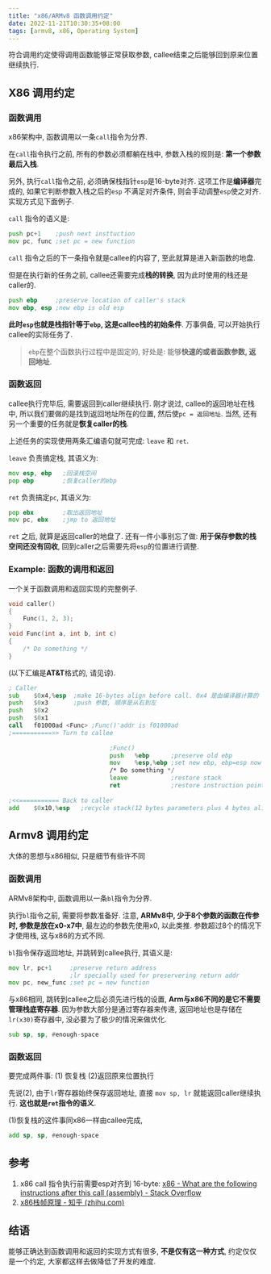 ```yaml
---
title: "x86/ARMv8 函数调用约定"
date: 2022-11-21T10:30:35+08:00
tags: [armv8, x86, Operating System]
---
```


符合调用约定使得调用函数能够正常获取参数, callee结束之后能够回到原来位置继续执行.

## X86 调用约定

### 函数调用

x86架构中, 函数调用以一条`call`指令为分界.

在`call`指令执行之前, 所有的参数必须都躺在栈中, 参数入栈的规则是: **第一个参数最后入栈**. 

另外, 执行`call`指令之前, 必须确保栈指针`esp`是16-byte对齐. 这项工作是**编译器**完成的, 如果它判断参数入栈之后的`esp` 不满足对齐条件, 则会手动调整`esp`使之对齐. 实现方式见下面例子.

`call` 指令的语义是:

```asm
push pc+1    ;push next insttuction
mov pc, func ;set pc = new function
```

`call` 指令之后的下一条指令就是callee的内容了, 至此就算是进入新函数的地盘. 

但是在执行新的任务之前,  callee还需要完成**栈的转换**, 因为此时使用的栈还是caller的. 

```asm
push ebp     ;preserve location of caller's stack
mov ebp, esp ;new ebp is old esp
```

**此时`esp`也就是栈指针等于`ebp`, 这是callee栈的初始条件**. 万事俱备, 可以开始执行callee的实际任务了.

> `ebp`在整个函数执行过程中是固定的, 好处是: 能够**快速的或者函数参数, 返回地址**.

### 函数返回

callee执行完毕后, 需要返回到caller继续执行. 刚才说过, callee的返回地址在栈中, 所以我们要做的是找到返回地址所在的位置, 然后使`pc = 返回地址`. 当然, 还有另一个重要的任务就是**恢复caller的栈**.

上述任务的实现使用两条汇编语句就可完成: `leave` 和 `ret`.

`leave` 负责搞定栈, 其语义为:

```asm
mov esp, ebp   ;回滚栈空间
pop ebp        ;恢复caller的ebp
```

`ret` 负责搞定`pc`, 其语义为:

```asm 
pop ebx        ;取出返回地址
mov pc, ebx    ;jmp to 返回地址
```

`ret` 之后, 就算是返回caller的地盘了. 还有一件小事别忘了做: **用于保存参数的栈空间还没有回收**, 回到caller之后需要先将`esp`的位置进行调整. 

### Example: 函数的调用和返回

一个关于函数调用和返回实现的完整例子.

```c
void caller()
{
    Func(1, 2, 3);
}
void Func(int a, int b, int c)
{
    /* Do something */
}
```

(以下汇编是**AT&T**格式的, 请见谅).

```asm
; Caller
sub    $0x4,%esp  ;make 16-bytes align before call. 0x4 是由编译器计算的
push   $0x3       ;push 参数, 顺序是从右到左
push   $0x2
push   $0x1
call   f01000ad <Func> ;Func()'addr is f01000ad
;===========>> Turn to callee
                            
                            ;Func()
                            push   %ebp      ;preserve old ebp
                            mov    %esp,%ebp ;set new ebp, ebp=esp now
                            /* Do something */
                            leave            ;restore stack
                            ret              ;restore instruction point
                            
;<<=========== Back to caller 
add    $0x10,%esp   ;recycle stack(12 bytes parameters plus 4 bytes alignment)
```

## Armv8 调用约定

大体的思想与x86相似, 只是细节有些许不同

### 函数调用

ARMv8架构中, 函数调用以一条`bl`指令为分界.

执行`bl`指令之前, 需要将参数准备好. 注意, **ARMv8中, 少于8个参数的函数在传参时, 参数是放在x0-x7中**,  最左边的参数先使用x0, 以此类推. 参数超过8个的情况下才使用栈,  这与x86的方式不同.

`bl`指令保存返回地址, 并跳转到callee执行, 其语义是:

```asm
mov lr, pc+1     ;preserve return address
                 ;lr specially used for preservering return addr
mov pc, new_func ;set pc = new function
```

与x86相同, 跳转到callee之后必须先进行栈的设置, **Arm与x86不同的是它不需要管理栈底寄存器**. 因为参数大部分是通过寄存器来传递, 返回地址也是存储在`lr(x30)`寄存器中, 没必要为了极少的情况来做优化. 

```asm
sub sp, sp, #enough-space
```

### 函数返回

要完成两件事: (1) 恢复栈 (2)返回原来位置执行

先说(2), 由于`lr`寄存器始终保存返回地址, 直接 `mov sp, lr` 就能返回caller继续执行. **这也就是`ret`指令的语义**.

(1)恢复栈的这件事同x86一样由callee完成, 

```asm
add sp, sp, #enough-space
```



## 参考

1. x86 call 指令执行前需要esp对齐到 16-byte: [x86 - What are the following instructions after this call (assembly) - Stack Overflow](https://stackoverflow.com/questions/41971481/what-are-the-following-instructions-after-this-call-assembly)
2. [x86栈帧原理 - 知乎 (zhihu.com)](https://zhuanlan.zhihu.com/p/290689333)

## 结语

能够正确达到函数调用和返回的实现方式有很多, **不是仅有这一种方式**, 约定仅仅是一个约定, 大家都这样去做降低了开发的难度. 
